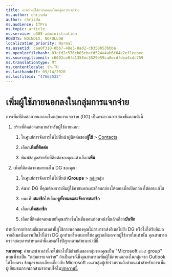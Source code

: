 ```yaml
---
title: การเพิ่มผู้ใช้ภายนอกลงในกลุ่มการแจกจ่าย
ms.author: chrisda
author: chrisda
ms.audience: ITPro
ms.topic: article
ms.service: o365-administration
ROBOTS: NOINDEX, NOFOLLOW
localization_priority: Normal
ms.assetid: caa0f310-0bb7-48e3-8ad2-cb358b53bbba
ms.openlocfilehash: 03cfd2c576cb03cbefd524a4ab6f04e2ef1eebec
ms.sourcegitcommit: c6692ce0fa1358ec3529e59ca0ecdfdea4cdc759
ms.translationtype: MT
ms.contentlocale: th-TH
ms.lasthandoff: 09/14/2020
ms.locfileid: "47663532"
---
```

# <a name="add-external-users-to-a-distribution-group"></a>เพิ่มผู้ใช้ภายนอกลงในกลุ่มการแจกจ่าย

การเพิ่มที่ติดต่อภายนอกลงในกลุ่มการแจกจ่าย (DG) เป็นกระบวนการสองขั้นตอนดังนี้
  
1. สร้างที่ติดต่อจดหมายสำหรับผู้ใช้ภายนอก:
    
    1. ในศูนย์การจัดการให้ไปที่หน้าผู้ติดต่อของ**ผู้ใช้**  >  [Contacts](https://admin.microsoft.com/adminportal/home#/Contact) 
    
    2. เลือก**เพิ่มที่ติดต่อ**
    
    3. พิมพ์ข้อมูลสำหรับที่ติดต่อของคุณแล้วเลือก**เพิ่ม**
    
2. เพิ่มที่ติดต่อจดหมายลงใน DG ของคุณ:
    
    1. ในศูนย์การจัดการให้ไปที่หน้า**Groups**  >  [กลุ่ม](https://admin.microsoft.com/adminportal/home#/groups)กลุ่ม 
    
    2. ค้นหา DG ที่คุณต้องการเพิ่มผู้ใช้ภายนอกและเลือกกล่องโต้ตอบเพื่อเปิดกล่องโต้ตอบแก้ไข
    
    3. บนแท็บ**สมาชิก**ให้เลือก**ดูทั้งหมดและจัดการสมาชิก** 
    
    4. เลือก**เพิ่มสมาชิก**
    
    5. เลือกที่ติดต่อจดหมายที่คุณสร้างขึ้นในขั้นตอนก่อนหน้านี้แล้วเลือก**บันทึก**
    
ถ้าหลังจากทำตามขั้นตอนเหล่านี้ผู้ใช้ภายนอกของคุณไม่สามารถส่งอีเมลไปยัง DG หรือไม่ได้รับอีเมลจากอีเมลนั้นอาจเป็นไปได้ว่า DG ถูกทำเครื่องหมายให้อนุญาตอีเมลจากผู้ใช้ภายในเท่านั้น คุณสามารถตรวจสอบการกำหนดค่านี้และแก้ไขปัญหาตามคำแนะนำ[ที่นี่](https://docs.microsoft.com/exchange/mail-flow-best-practices/non-delivery-reports-in-exchange-online/fix-error-code-5-7-133-in-exchange-online)
  
 **หมายเหตุ:** คำแนะนำเหล่านี้จะไม่นำไปใช้ถ้าชนิดของกลุ่มของคุณเป็น "Microsoft ๓๖๕ group" แทนที่จะเป็น "กลุ่มการแจกจ่าย" ถ้าเป็นกรณีนี้คุณสามารถเพิ่มผู้ใช้ภายนอกลงในกลุ่มจาก Outlook ได้โดยตรง ข้อมูลรายละเอียดเกี่ยวกับ Microsoft ๓๖๕กลุ่มผู้เข้าร่วมรวมถึงคำแนะนำสำหรับการเพิ่มผู้เยี่ยมชมภายนอกสามารถพบได้ใน[บทความนี้](https://support.office.com/article/Guest-access-in-Office-365-Groups-bfc7a840-868f-4fd6-a390-f347bf51aff6.aspx)
  